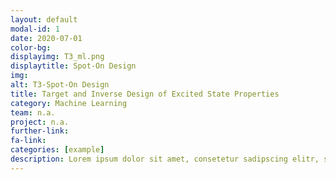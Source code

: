```yaml
---
layout: default
modal-id: 1
date: 2020-07-01
color-bg: 
displayimg: T3_ml.png
displaytitle: Spot-On Design
img: 
alt: T3-Spot-On Design
title: Target and Inverse Design of Excited State Properties
category: Machine Learning
team: n.a.
project: n.a.
further-link: 
fa-link: 
categories: [example]
description: Lorem ipsum dolor sit amet, consetetur sadipscing elitr, sed diam nonumy eirmod tempor invidunt ut labore et dolore magna aliquyam erat, sed diam voluptua. At vero eos et accusam et justo duo dolores et ea rebum. Stet clita kasd gubergren, no sea takimata sanctus est Lorem ipsum dolor sit amet. Lorem ipsum dolor sit amet, consetetur sadipscing elitr, sed diam nonumy eirmod tempor invidunt ut labore et dolore magna aliquyam erat, sed diam voluptua. At vero eos et accusam et justo duo dolores et ea rebum. Stet clita kasd gubergren, no sea takimata sanctus est Lorem ipsum dolor sit amet.
---
```

